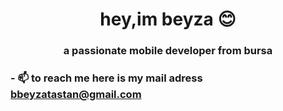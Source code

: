 <h1 align="center">hey,im beyza 😊 </h1>
<h3 align="center">a passionate mobile developer from bursa</h3>


### - 📫 to reach me here is my mail adress **bbeyzatastan@gmail.com** 






